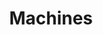 ---
layouttitle: "Machines"
title: "Machines"
description: "Welcome to our state-of-the-art machinery section, where precision and innovation come together to bring your projects to life. At our company, we take great pride in offering a comprehensive range of services, each powered by a cutting-edge fleet of specialized machines."
---